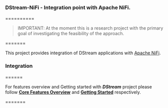 ### DStream-NiFi - Integration point with Apache NiFi.
==========
> IMPORTANT: At the moment this is a research project with the primary goal of investigating the feasibility of the approach.

=======

This project provides integration of DStream applications with [Apache NiFi](https://github.com/apache/nifi).

### Integration

======

For features overview and Getting started with _**DStream**_ project please follow [**Core Features Overview**](https://github.com/hortonworks/dstream/wiki/Core-Features-Overview) and [**Getting Started**](https://github.com/hortonworks/dstream/wiki) respectively.


=======
